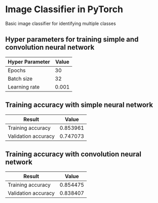 # Image Classifier in PyTorch

Basic image classifier for identifying multiple classes

## Hyper parameters for training simple and convolution neural network
| Hyper Parameter  | Value |
| ------------- | ------------- |
| Epochs  | 30  |
| Batch size  | 32  |
| Learning rate | 0.001 |


## Training accuracy with simple neural network

| Result  | Value |
| ------------- | ------------- |
| Training accuracy  | 0.853961  |
| Validation accuracy  | 0.747073  |


## Training accuracy with convolution neural network

| Result  | Value |
| ------------- | ------------- |
| Training accuracy  | 0.854475  |
| Validation accuracy  | 0.838407  |


